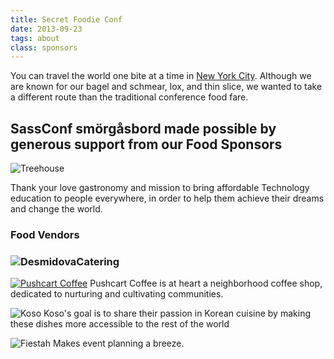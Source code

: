```yaml
---
title: Secret Foodie Conf
date: 2013-09-23
tags: about 
class: sponsors
---
```


You can travel the world one bite at a time in [New York City](/pages/nyc-primer). Although we are known for our bagel and schmear, lox, and thin slice, we wanted to take a different route than the traditional conference food fare.  

## SassConf smörgåsbord made possible by generous support from our Food Sponsors

![Treehouse](/lib/img/sponsors/treehouse.png)

Thank your love gastronomy and mission to bring affordable Technology education to people everywhere, in order to help them achieve their dreams and change the world. 

### Food Vendors

### ![DesmidovaCatering](/lib/img/food/demidova.jpg)

[![Pushcart Coffee](http://www.pushcartcoffee.com/wp-content/themes/pushcart/images/logo.jpg)](http://www.pushcartcoffee.com/) Pushcart Coffee is at heart a neighborhood coffee shop, dedicated to nurturing and cultivating communities.

![Koso](http://www.kosocatering.com/images/koso_logo.png) Koso's goal is to share their passion in Korean cuisine by making these dishes more accessible to the rest of the world

![Fiestah](http://vpi.s3.amazonaws.com/12424.jpg) Makes event planning a breeze. 
